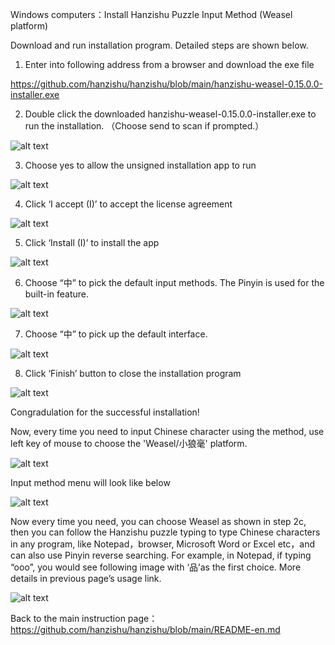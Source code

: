 ﻿
Windows computers：Install Hanzishu Puzzle Input Method (Weasel platform)

Download and run installation program. Detailed steps are shown below. 

1. Enter into following address from a browser and download the exe file

https://github.com/hanzishu/hanzishu/blob/main/hanzishu-weasel-0.15.0.0-installer.exe
   
2. Double click the downloaded hanzishu-weasel-0.15.0.0-installer.exe to run the installation. （Choose send to scan if prompted.）

![alt text](https://github.com/hanzishu/hanzishu/blob/main/installerfile.png)
             	
3.   Choose yes to allow the unsigned installation app to run

![alt text](https://github.com/hanzishu/hanzishu/blob/main/publisherunknown.jpg)

4.  Click ‘I accept (I)’ to accept the license agreement

![alt text](https://github.com/hanzishu/hanzishu/blob/main/acceptdialog.png)
               
5.  Click ‘Install (I)’ to install the app

![alt text](https://github.com/hanzishu/hanzishu/blob/main/installlocation.png)

6. Choose “中” to pick the default input methods. The Pinyin is used for the built-in feature.

![alt text](https://github.com/hanzishu/hanzishu/blob/main/chooseinputmethods.png)


7. Choose “中” to pick up the default interface.

![alt text](https://github.com/hanzishu/hanzishu/blob/main/chooseui.png)

       
8.  Click ‘Finish’ button to close the installation program

![alt text](https://github.com/hanzishu/hanzishu/blob/main/installcomplete.png)
              
Congradulation for the successful installation!

Now, every time you need to input Chinese character using the method, use left key of mouse to choose the 'Weasel/小狼毫' platform.

![alt text](https://github.com/hanzishu/hanzishu/blob/main/choosecnsquirrel.png)

Input method menu will look like below

![alt text](https://github.com/hanzishu/hanzishu/blob/main/choosechinese.png)

Now every time you need, you can choose Weasel as shown in step 2c, then you can follow the Hanzishu puzzle typing to type Chinese characters in any program, like Notepad，browser, Microsoft Word or Excel etc，and can also use Pinyin reverse searching. For example, in Notepad, if typing “ooo”, you would see following image with ‘品’as the first choice. More details in previous page’s usage link.

![alt text](https://github.com/hanzishu/hanzishu/blob/main/starttyping.png)

Back to the main instruction page： https://github.com/hanzishu/hanzishu/blob/main/README-en.md


